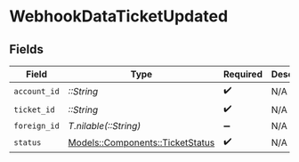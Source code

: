 # WebhookDataTicketUpdated


## Fields

| Field                                                                   | Type                                                                    | Required                                                                | Description                                                             |
| ----------------------------------------------------------------------- | ----------------------------------------------------------------------- | ----------------------------------------------------------------------- | ----------------------------------------------------------------------- |
| `account_id`                                                            | *::String*                                                              | :heavy_check_mark:                                                      | N/A                                                                     |
| `ticket_id`                                                             | *::String*                                                              | :heavy_check_mark:                                                      | N/A                                                                     |
| `foreign_id`                                                            | *T.nilable(::String)*                                                   | :heavy_minus_sign:                                                      | N/A                                                                     |
| `status`                                                                | [Models::Components::TicketStatus](../../models/shared/ticketstatus.md) | :heavy_check_mark:                                                      | N/A                                                                     |